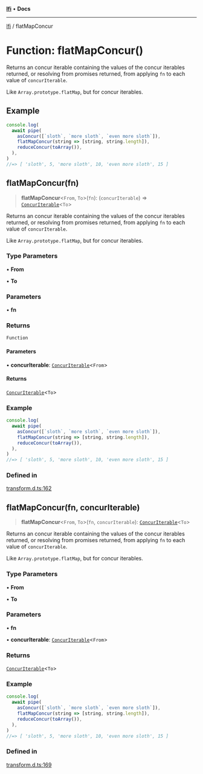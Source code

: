 [**lfi**](../readme.md) • **Docs**

---

[lfi](../globals.md) / flatMapConcur

# Function: flatMapConcur()

Returns an concur iterable containing the values of the concur iterables
returned, or resolving from promises returned, from applying `fn` to each value
of `concurIterable`.

Like `Array.prototype.flatMap`, but for concur iterables.

## Example

```js
console.log(
  await pipe(
    asConcur([`sloth`, `more sloth`, `even more sloth`]),
    flatMapConcur(string => [string, string.length]),
    reduceConcur(toArray()),
  ),
)
//=> [ 'sloth', 5, 'more sloth', 10, 'even more sloth', 15 ]
```

## flatMapConcur(fn)

> **flatMapConcur**\<`From`, `To`\>(`fn`): (`concurIterable`) =>
> [`ConcurIterable`](../type-aliases/ConcurIterable.md)\<`To`\>

Returns an concur iterable containing the values of the concur iterables
returned, or resolving from promises returned, from applying `fn` to each value
of `concurIterable`.

Like `Array.prototype.flatMap`, but for concur iterables.

### Type Parameters

• **From**

• **To**

### Parameters

• **fn**

### Returns

`Function`

#### Parameters

• **concurIterable**:
[`ConcurIterable`](../type-aliases/ConcurIterable.md)\<`From`\>

#### Returns

[`ConcurIterable`](../type-aliases/ConcurIterable.md)\<`To`\>

### Example

```js
console.log(
  await pipe(
    asConcur([`sloth`, `more sloth`, `even more sloth`]),
    flatMapConcur(string => [string, string.length]),
    reduceConcur(toArray()),
  ),
)
//=> [ 'sloth', 5, 'more sloth', 10, 'even more sloth', 15 ]
```

### Defined in

[transform.d.ts:162](https://github.com/TomerAberbach/lfi/blob/85d6360ac7d8f71c70f308d2ace5bc2aa99ab03d/src/operations/transform.d.ts#L162)

## flatMapConcur(fn, concurIterable)

> **flatMapConcur**\<`From`, `To`\>(`fn`, `concurIterable`):
> [`ConcurIterable`](../type-aliases/ConcurIterable.md)\<`To`\>

Returns an concur iterable containing the values of the concur iterables
returned, or resolving from promises returned, from applying `fn` to each value
of `concurIterable`.

Like `Array.prototype.flatMap`, but for concur iterables.

### Type Parameters

• **From**

• **To**

### Parameters

• **fn**

• **concurIterable**:
[`ConcurIterable`](../type-aliases/ConcurIterable.md)\<`From`\>

### Returns

[`ConcurIterable`](../type-aliases/ConcurIterable.md)\<`To`\>

### Example

```js
console.log(
  await pipe(
    asConcur([`sloth`, `more sloth`, `even more sloth`]),
    flatMapConcur(string => [string, string.length]),
    reduceConcur(toArray()),
  ),
)
//=> [ 'sloth', 5, 'more sloth', 10, 'even more sloth', 15 ]
```

### Defined in

[transform.d.ts:169](https://github.com/TomerAberbach/lfi/blob/85d6360ac7d8f71c70f308d2ace5bc2aa99ab03d/src/operations/transform.d.ts#L169)
